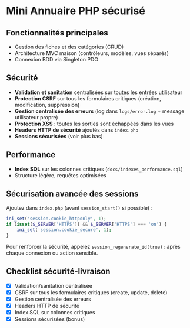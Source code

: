 # Mini Annuaire PHP sécurisé

## Fonctionnalités principales

- Gestion des fiches et des catégories (CRUD)
- Architecture MVC maison (contrôleurs, modèles, vues séparés)
- Connexion BDD via Singleton PDO

## Sécurité

- **Validation et sanitation** centralisées sur toutes les entrées utilisateur
- **Protection CSRF** sur tous les formulaires critiques (création, modification, suppression)
- **Gestion centralisée des erreurs** (log dans `logs/error.log` + message utilisateur propre)
- **Protection XSS** : toutes les sorties sont échappées dans les vues
- **Headers HTTP de sécurité** ajoutés dans `index.php`
- **Sessions sécurisées** (voir plus bas)

## Performance

- **Index SQL** sur les colonnes critiques (`docs/indexes_performance.sql`)
- Structure légère, requêtes optimisées

## Sécurisation avancée des sessions

Ajoutez dans `index.php` (avant `session_start()` si possible) :

```php
ini_set('session.cookie_httponly', 1);
if (isset($_SERVER['HTTPS']) && $_SERVER['HTTPS'] === 'on') {
    ini_set('session.cookie_secure', 1);
}
```

Pour renforcer la sécurité, appelez `session_regenerate_id(true);` après chaque connexion ou action sensible.

## Checklist sécurité-livraison

- [x] Validation/sanitation centralisée
- [x] CSRF sur tous les formulaires critiques (create, update, delete)
- [x] Gestion centralisée des erreurs
- [x] Headers HTTP de sécurité
- [x] Index SQL sur colonnes critiques
- [x] Sessions sécurisées (bonus)
